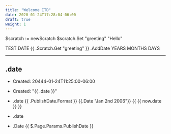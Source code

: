 ```yaml
---
title: "Welcome ITD"
date: 2020-01-24T17:28:04-06:00
draft: true
weight: 1
---
```

$scratch := newScratch
$scratch.Set "greeting" "Hello"


TEST DATE
{{ .Scratch.Get "greeting" }}
.AddDate YEARS MONTHS DAYS


---
.date
---


- Created: 20444-01-24T11:25:00-06:00
- Created: "{{ .date }}"


- .date {{ .PublishDate.Format }} {{.Date "Jan 2nd 2006"}} {{ <time>{{ now.date }}</time> }}
- .date
- .Date {{ $.Page.Params.PublishDate }}
